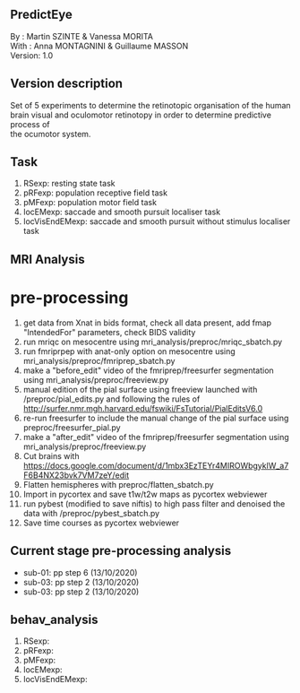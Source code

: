 ## PredictEye
By :      Martin SZINTE & Vanessa MORITA <br/>
With :    Anna MONTAGNINI & Guillaume MASSON<br/>
Version:  1.0<br/>

## Version description
Set of 5 experiments to determine the retinotopic organisation of the human<br/>
brain visual and oculomotor retinotopy in order to determine predictive process of<br/>
the ocumotor system.<br/>

## Task
1. RSexp: resting state task<br/>
2. pRFexp: population receptive field task<br/>
3. pMFexp: population motor field task<br/>
4. locEMexp: saccade and smooth pursuit localiser task<br/>
5. locVisEndEMexp: saccade and smooth pursuit without stimulus localiser task<br/>

## MRI Analysis

# pre-processing
1. get data from Xnat in bids format, check all data present, add fmap "IntendedFor" parameters, check BIDS validity
2. run mriqc on mesocentre using mri_analysis/preproc/mriqc_sbatch.py<br/>
3. run fmriprpep with anat-only option on mesocentre using mri_analysis/preproc/fmriprep_sbatch.py<br/>
4. make a "before_edit" video of the fmriprep/freesurfer segmentation using mri_analysis/preproc/freeview.py<br>
5. manual edition of the pial surface using freeview launched with /preproc/pial_edits.py and following the rules of http://surfer.nmr.mgh.harvard.edu/fswiki/FsTutorial/PialEditsV6.0 <br/>
6. re-run freesurfer to include the manual change of the pial surface using preproc/freesurfer_pial.py<br/>
7. make a "after_edit" video of the fmriprep/freesurfer segmentation using mri_analysis/preproc/freeview.py<br>
8. Cut brains with https://docs.google.com/document/d/1mbx3EzTEYr4MIROWbgyklW_a7F6B4NX23bvk7VM7zeY/edit<br/>
9. Flatten hemispheres with preproc/flatten_sbatch.py<br/>
10. Import in pycortex and save t1w/t2w maps as pycortex webviewer
11. run pybest (modified to save niftis) to high pass filter and denoised the data with /preproc/pybest_sbatch.py
12. Save time courses as pycortex webviewer

## Current stage pre-processing analysis
+ sub-01: pp step 6 (13/10/2020)<br/>
+ sub-03: pp step 2 (13/10/2020)<br/>
+ sub-03: pp step 2 (13/10/2020)<br/>

## behav_analysis
1. RSexp:<br/>
2. pRFexp:<br/>
3. pMFexp:<br/>
4. locEMexp:<br/>
5. locVisEndEMexp:<br/>